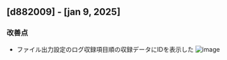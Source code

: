 ## [d882009] - [jan 9, 2025]

### 改善点
- ファイル出力設定のログ収録項目順の収録データにIDを表示した
![image](https://github.com/user-attachments/assets/9d806dd9-95a7-498e-a099-6fd99bb26ac9)
